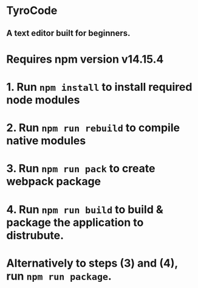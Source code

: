 # TyroCode

## A text editor built for beginners.

# Requires npm version v14.15.4

# 1. Run `npm install` to install required node modules

# 2. Run `npm run rebuild` to compile native modules

# 3. Run `npm run pack` to create webpack package

# 4. Run `npm run build` to build & package the application to distrubute.

# Alternatively to steps (3) and (4), run `npm run package`.
